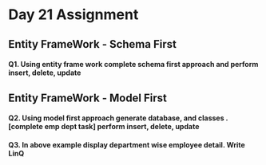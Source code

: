 # Day 21 Assignment

## Entity FrameWork - Schema First 
#### Q1. Using entity frame work complete schema first approach and perform insert, delete, update

## Entity FrameWork - Model First 
#### Q2. Using model first approach generate database,  and classes .[complete emp dept task] perform insert, delete, update

#### Q3. In above example display department wise employee detail. Write LinQ
